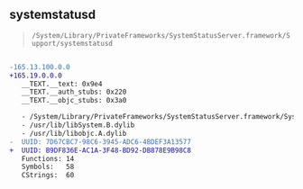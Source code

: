 ## systemstatusd

> `/System/Library/PrivateFrameworks/SystemStatusServer.framework/Support/systemstatusd`

```diff

-165.13.100.0.0
+165.19.0.0.0
   __TEXT.__text: 0x9e4
   __TEXT.__auth_stubs: 0x220
   __TEXT.__objc_stubs: 0x3a0

   - /System/Library/PrivateFrameworks/SystemStatusServer.framework/SystemStatusServer
   - /usr/lib/libSystem.B.dylib
   - /usr/lib/libobjc.A.dylib
-  UUID: 7D67CBC7-98C6-3945-ADC6-4BDEF3A13577
+  UUID: B9DF836E-AC1A-3F48-BD92-DB878E9B98C8
   Functions: 14
   Symbols:   58
   CStrings:  60

```
